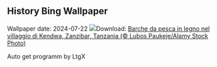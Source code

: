 ## History Bing Wallpaper
Wallpaper date: 2024-07-22
![](https://www.bing.com/th?id=OHR.ZanzibarBoats_IT-IT2498729421_UHD.jpg&w=1000)Download: [Barche da pesca in legno nel villaggio di Kendwa, Zanzibar, Tanzania (© Lubos Paukeje/Alamy Stock Photo)](https://www.bing.com/th?id=OHR.ZanzibarBoats_IT-IT2498729421_UHD.jpg)

Auto get programm by LtgX
